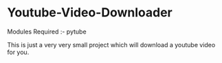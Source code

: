 # Youtube-Video-Downloader

Modules Required :- pytube

This is just a very very small project which will download a youtube video for you.

